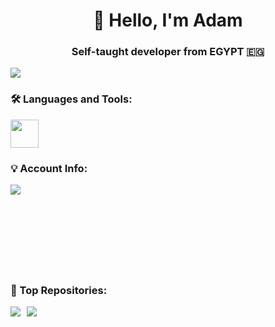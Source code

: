 <h1 align="center">👋 Hello, I'm Adam</h1>
<h3 align="center">Self-taught developer from EGYPT 🇪🇬</h3>

<p align="left"> 
  <img src="https://komarev.com/ghpvc/?username=adamt-eng&label=Profile%20Views&color=blue&style=for-the-badge&abbreviated=true"/> 
</p>

<h3 align="left">🛠️ Languages and Tools:</h3>
<p align="left">
  <img src="https://skillicons.dev/icons?i=cpp,cs,java,php,js,html,css" height="45"/>
</p>

<h3 align="left">💡 Account Info:</h3>

<p>
  <img align="left" src="https://github-readme-stats.vercel.app/api/top-langs?username=adamt-eng&&size_weight=0.3&count_weight=0.8&layout=compact&langs_count=20&card_width=320&theme=github_dark" />
</p>

<br><br><br><br><br><br><br><br>

<h3 align="left">🎯 Top Repositories:</h3>

<div style="display: flex; gap: 10px;">
    <a href="https://github.com/adamt-eng/grade-monitor">
        <img src="https://github-readme-stats.vercel.app/api/pin/?username=adamt-eng&repo=grade-monitor&theme=github_dark"/>
    </a>
    <a href="https://github.com/adamt-eng/digital-product-order-fulfillment-system">
        <img src="https://github-readme-stats.vercel.app/api/pin/?username=adamt-eng&repo=digital-product-order-fulfillment-system&theme=github_dark"/>
    </a>
</div>
